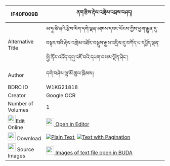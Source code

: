 |IF40F009B|ནག་རྩིས་རྡེལ་འགྲེམ་འབྲས་བཤད། 
| --- | --- 
|Alternative Title |མ་ཧཱ་ཙི་ནའི་རྩིས་རིག་དགེ་ལྡན་མཁས་དབང་ཡོངས་ཀྱིས་ཕྱག་རྒྱུན་དུ་བསྟར་བའི་རྡེལ་འགྲེམ་འཐོར་བསྡུས་རྒྱས་འདྲིལ་དུ་བཀོད་པ་དཔྱོད་ལྡན་སྤྱི་ནོར་འདོད་དགུ་འཇོ་བའི་དཔག་བསམ་ལྗོན་ཤིང་།
|Author| དགེ་བཤེས་ལྷ་མོ་ཚུལ་ཁྲིམས།
|BDRC ID | W1KG21818
|Creator | Google OCR
|Number of Volumes| 1
|<img width="25" src="https://img.icons8.com/color/25/000000/edit-property.png">Edit Online| [<img width="25" src="https://avatars.githubusercontent.com/u/45091458?s=200&v=4"> Open in Editor](http://editor.openpecha.org/IF40F009B)
|<img width="25" src="https://img.icons8.com/fluent/48/000000/download-2.png"/>  Download | [![](https://img.icons8.com/color/20/000000/txt.png)Plain Text](https://github.com/Openpecha/IF40F009B/releases/download/v1/naktsi_del_drem_dre_she_plain_IF40F009B.zip), [![](https://img.icons8.com/color/20/000000/txt.png)Text with Pagination](https://github.com/Openpecha/IF40F009B/releases/download/v1/naktsi_del_drem_dre_she_pages_IF40F009B.zip)
|<img width="25" src="https://img.icons8.com/plasticine/100/000000/pictures-folder.png"/>  Source Images | [<img width="25" src="https://library.bdrc.io/icons/BUDA-small.svg"> Images of text file open in BUDA](https://library.bdrc.io/show/bdr:W1KG21818)